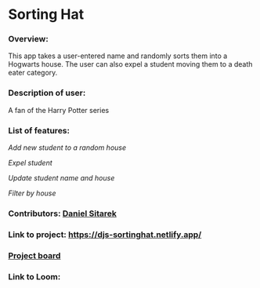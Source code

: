 # Sorting Hat

### Overview:

This app takes a user-entered name and randomly sorts them into a Hogwarts house. The user can also expel a student moving them to a death eater category.

### Description of user:

A fan of the Harry Potter series

### List of features:

_Add new student to a random house_

_Expel student_

_Update student name and house_

_Filter by house_

### Contributors: [Daniel Sitarek](https://github.com/dsitarek)

### Link to project: https://djs-sortinghat.netlify.app/

### [Project board](https://github.com/dsitarek/sorting-hat/projects/1)

### Link to Loom:
